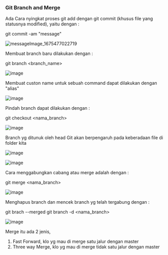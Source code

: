### Git Branch and Merge

Ada Cara nyingkat proses git add dengan git commit (khusus file yang statusnya modified), yaitu dengan :

git commit -am "message"

![messageImage_1675477022719](https://user-images.githubusercontent.com/123876878/216741330-ccdff84a-1135-44f5-bafd-d5e60d56b9cf.jpg)

Membuat branch baru dilakukan dengan : 

git branch <branch_name>

![image](https://user-images.githubusercontent.com/123876878/216742313-1cd7ec08-c7a0-433a-8d2b-81738b492f86.png)

Membuat custon name untuk sebuah command dapat dilakukan dengan "alias"

![image](https://user-images.githubusercontent.com/123876878/216741661-04dec18e-2096-4102-a2d2-3e574576d8ba.png)

Pindah branch dapat dilakukan dengan : 

git checkout <nama_branch>

![image](https://user-images.githubusercontent.com/123876878/216741967-e25c9aac-e090-457e-a5f7-5439e4c83ad2.png)

Branch yg ditunuk oleh head Git akan berpengaruh pada keberadaan file di folder kita

![image](https://user-images.githubusercontent.com/123876878/216742184-7f25efce-6875-44b6-a242-eab8941f2142.png)

![image](https://user-images.githubusercontent.com/123876878/216742202-18fd2174-50b7-4b30-8ea1-dbf728d0316b.png)

Cara menggabungkan cabang atau merge adalah dengan :

git merge <nama_branch>

![image](https://user-images.githubusercontent.com/123876878/216743901-483a9d4a-d1a4-4fd6-992c-adc10f0c495a.png)

Menghapus branch dan mencek branch yg telah tergabung dengan :

git brach --merged
git branch -d <nama_branch>

![image](https://user-images.githubusercontent.com/123876878/216745373-f0dbcede-27a3-4bf0-bbd7-5ef40cace40f.png)

Merge itu ada 2 jenis, 

1. Fast Forward, klo yg mau di merge satu jalur dengan master
2. Three way Merge, klo yg mau di merge tidak satu jalur dengan master




